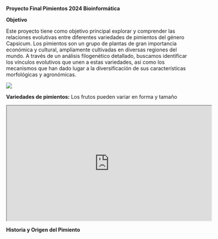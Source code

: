**Proyecto Final Pimientos 2024 Bioinformática**

**Objetivo**

Este proyecto tiene como objetivo principal explorar y comprender las relaciones evolutivas entre diferentes variedades de pimientos del género Capsicum. Los pimientos son un grupo de plantas de gran importancia económica y cultural, ampliamente cultivadas en diversas regiones del mundo. A través de un análisis filogenético detallado, buscamos identificar los vínculos evolutivos que unen a estas variedades, así como los mecanismos que han dado lugar a la diversificación de sus características morfológicas y agronómicas.

![](https://i0.wp.com/www.agrohuerto.com/wp-content/uploads/2017/10/tipospimiento.jpg?w=490&ssl=1)  

**Variedades de pimientos:** Los frutos pueden variar en forma y tamaño 

<iframe src="https://www.youtube.com/embed/FcEL3JuhyVY?si=Mu0Iv0_F32I0vSqo"data-external= "1" width="560" height="315"></iframe>

**Historia y Origen del Pimiento** 
